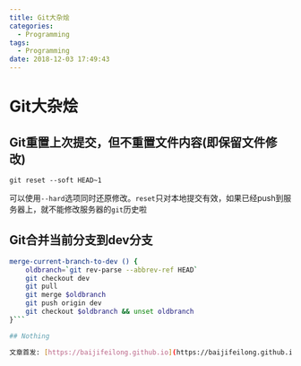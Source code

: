 ```yaml
---
title: Git大杂烩
categories:
  - Programming
tags:
  - Programming
date: 2018-12-03 17:49:43
---
```


# Git大杂烩

## Git重置上次提交，但不重置文件内容(即保留文件修改)

`git reset --soft HEAD~1`

可以使用`--hard`选项同时还原修改。`reset`只对本地提交有效，如果已经push到服务器上，就不能修改服务器的`git`历史啦

<!--more-->

## Git合并当前分支到dev分支

```bash
merge-current-branch-to-dev () {
	oldbranch=`git rev-parse --abbrev-ref HEAD`
	git checkout dev
	git pull
	git merge $oldbranch
	git push origin dev
	git checkout $oldbranch && unset oldbranch
}```

## Nothing

文章首发: [https://baijifeilong.github.io](https://baijifeilong.github.io)
